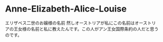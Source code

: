 # Anne-Elizabeth-Alice-Louise
エリザベス二世のお嬢様の名前
然しオーストリアが私にこの名前はオーストリアの王女様の名前と私に教えたんです。この人がアン王女国際条約の人だと思うのです。
